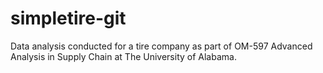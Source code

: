 # simpletire-git
Data analysis conducted for a tire company as part of OM-597 Advanced Analysis in Supply Chain at The University of Alabama.
